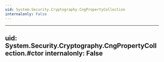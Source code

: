 ```yaml
---
uid: System.Security.Cryptography.CngPropertyCollection
internalonly: False
---
```


---
uid: System.Security.Cryptography.CngPropertyCollection.#ctor
internalonly: False
---
